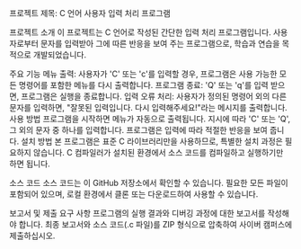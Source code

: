 프로젝트 제목: C 언어 사용자 입력 처리 프로그램

프로젝트 소개
이 프로젝트는 C 언어로 작성된 간단한 입력 처리 프로그램입니다. 사용자로부터 문자를 입력받아 그에 따른 반응을 보여 주는 프로그램으로, 학습과 연습을 목적으로 개발되었습니다.

주요 기능
메뉴 출력: 사용자가 'C' 또는 'c'를 입력할 경우, 프로그램은 사용 가능한 모든 명령어를 포함한 메뉴를 다시 출력합니다.
프로그램 종료: 'Q' 또는 'q'를 입력 받으면, 프로그램은 실행을 종료합니다.
입력 오류 처리: 사용자가 정의된 명령어 외의 다른 문자를 입력하면, "잘못된 입력입니다. 다시 입력해주세요!"라는 메시지를 출력합니다.
사용 방법
프로그램을 시작하면 메뉴가 자동으로 출력됩니다.
지시에 따라 'C' 또는 'Q', 그 외의 문자 중 하나를 입력합니다.
프로그램은 입력에 따라 적절한 반응을 보여 줍니다.
설치 방법
본 프로그램은 표준 C 라이브러리만을 사용하므로, 특별한 설치 과정은 필요하지 않습니다. C 컴파일러가 설치된 환경에서 소스 코드를 컴파일하고 실행하기만 하면 됩니다.

소스 코드
소스 코드는 이 GitHub 저장소에서 확인할 수 있습니다. 필요한 모든 파일이 포함되어 있으며, 로컬 환경에서 클론 또는 다운로드하여 사용할 수 있습니다.

보고서 및 제출 요구 사항
프로그램의 실행 결과와 디버깅 과정에 대한 보고서를 작성해야 합니다.
최종 보고서와 소스 코드(.c 파일)를 ZIP 형식으로 압축하여 사이버 캠퍼스에 제출하십시오.
